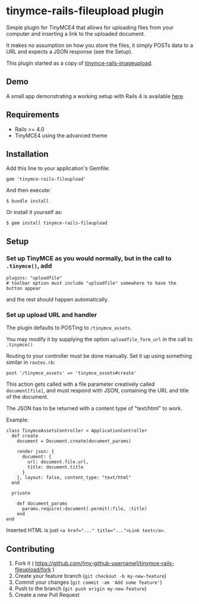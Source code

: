 # tinymce-rails-fileupload plugin

Simple plugin for TinyMCE4 that allows for uploading files from your computer and inserting a link to the uploaded document.

It makes no assumption on how you store the files, it simply POSTs data to a URL and expects a JSON response (see the Setup).

This plugin started as a copy of [tinymce-rails-imageupload](https://github.com/PerfectlyNormal/tinymce-rails-imageupload). 

## Demo

A small app demonstrating a working setup with Rails 4 is available [here](https://github.com/dreyercalitz/tinymce-rails-fileupload-demo).

## Requirements

* Rails >= 4.0
* TinyMCE4 using the advanced theme

## Installation

Add this line to your application's Gemfile:

    gem 'tinymce-rails-fileupload'

And then execute:

    $ bundle install

Or install it yourself as:

    $ gem install tinymce-rails-fileupload

## Setup

### Set up TinyMCE as you would normally, but in the call to `.tinymce()`, add

    plugins: "uploadfile"
    # toolbar option must include "uploadfile" somewhere to have the button appear

and the rest should happen automatically.

### Set up upload URL and handler

The plugin defaults to POSTing to `/tinymce_assets`.

You may modify it by supplying the option `uploadfile_form_url` in the call to `.tinymce()`

Routing to your controller must be done manually.
Set it up using something similar in `routes.rb`:

    post '/tinymce_assets' => 'tinymce_assets#create'

This action gets called with a file parameter creatively called `document[file]`,
and must respond with JSON, containing the URL and title of the document.

The JSON has to be returned with a content type of "text/html" to work.

Example:

    class TinymceAssetsController < ApplicationController
      def create
        document = Document.create(document_params)

        render json: {
          document: {
            url: document.file.url,
            title: document.title
          }
        }, layout: false, content_type: "text/html"
      end
      
      private
      
        def document_params
          params.require(:document).permit(:file, :title)
        end
    end


Inserted HTML is just `<a href="..." title="...">Link text</a>`.

## Contributing

1. Fork it ( https://github.com/[my-github-username]/tinymce-rails-fileupload/fork )
2. Create your feature branch (`git checkout -b my-new-feature`)
3. Commit your changes (`git commit -am 'Add some feature'`)
4. Push to the branch (`git push origin my-new-feature`)
5. Create a new Pull Request
